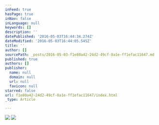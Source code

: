 ```yaml
---
inFeed: true
hasPage: true
inNav: false
inLanguage: null
keywords: []
description: ''
datePublished: '2016-05-03T16:44:34.274Z'
dateModified: '2016-05-03T16:44:05.545Z'
title: ''
author: []
sourcePath: _posts/2016-05-03-f1e80a42-24d2-49cf-8a1e-ff1efac11647.md
published: true
authors: []
publisher:
  name: null
  domain: null
  url: null
  favicon: null
starred: false
url: f1e80a42-24d2-49cf-8a1e-ff1efac11647/index.html
_type: Article

---
```

![](https://the-grid-user-content.s3-us-west-2.amazonaws.com/b2eeb3ef-d9e1-483b-9344-0763806ca8d6.png)
![](https://the-grid-user-content.s3-us-west-2.amazonaws.com/c60abdad-33ed-4b68-96eb-a61437b123ac.png)